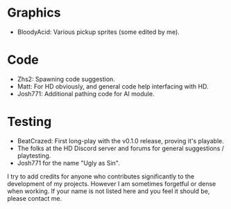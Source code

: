 # Graphics
* BloodyAcid: Various pickup sprites (some edited by me).

# Code
* Zhs2: Spawning code suggestion.
* Matt: For HD obviously, and general code help interfacing with HD.
* Josh771: Additional pathing code for AI module.

# Testing
* BeatCrazed: First long-play with the v0.1.0 release, proving it's playable.
* The folks at the HD Discord server and forums for general suggestions / playtesting.
* Josh771 for the name "Ugly as Sin".

I try to add credits for anyone who contributes significantly to the development of my projects. However I am sometimes forgetful or dense when working. If your name is not listed here and you feel it should be, please contact me.
